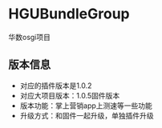 # HGUBundleGroup

华数osgi项目

## 版本信息

* 对应的插件版本是1.0.2
* 对应大项目版本：1.0.5固件版本
* 版本功能：掌上营销app上测速等一些功能
* 升级方式：和固件一起升级，单独插件升级
